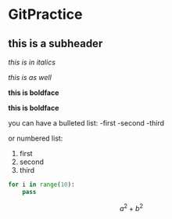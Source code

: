 # GitPractice

## this is a subheader

*this is in italics*

_this is as well_

**this is boldface**

__this is boldface__

you can have a bulleted list:
-first
-second
-third

or numbered list:
1. first
2. second
3. third

```python
for i in range(10):
    pass
```
$$a^2 + b^2$$





